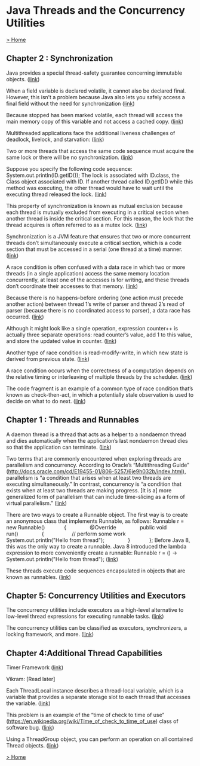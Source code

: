 # Java Threads and the Concurrency Utilities

[> Home](../README.md)
## Chapter 2 : Synchronization



Java provides a special thread-safety guarantee concerning immutable objects. ([link](https://learning.oreilly.com/library/view/-/9781484217009/9781484216996_Ch02.xhtml#fd6a3d4c-df0a-4116-b8df-7d4c0549c6e1))


When a field variable is declared volatile, it cannot also be declared final. However, this isn’t a problem because Java also lets you safely access a final field without the need for synchronization ([link](https://learning.oreilly.com/library/view/-/9781484217009/9781484216996_Ch02.xhtml#337db0c1-38e6-4cf0-9683-053fb0c8a3cb))


Because stopped has been marked volatile, each thread will access the main memory copy of this variable and not access a cached copy. ([link](https://learning.oreilly.com/library/view/-/9781484217009/9781484216996_Ch02.xhtml#c6c8641a-8e9b-414d-9b45-152325af22f9))


Multithreaded applications face the additional liveness challenges of deadlock, livelock, and starvation: ([link](https://learning.oreilly.com/library/view/-/9781484217009/9781484216996_Ch02.xhtml#5ecf7b7f-4546-4048-b89a-3caf89c71ea7))


Two or more threads that access the same code sequence must acquire the same lock or there will be no synchronization. ([link](https://learning.oreilly.com/library/view/-/9781484217009/9781484216996_Ch02.xhtml#8c5884bb-b9ae-4eb7-b1e3-20bab2ff6f04))


Suppose you specify the following code sequence:
System.out.println(ID.getID());
The lock is associated with ID.class, the Class object associated with ID. If another thread called ID.getID() while this method was executing, the other thread would have to wait until the executing thread released the lock. ([link](https://learning.oreilly.com/library/view/-/9781484217009/9781484216996_Ch02.xhtml#12f6c21d-d753-4914-96b5-62830967de83))


This property of synchronization is known as mutual exclusion because each thread is mutually excluded from executing in a critical section when another thread is inside the critical section. For this reason, the lock that the thread acquires is often referred to as a mutex lock. ([link](https://learning.oreilly.com/library/view/-/9781484217009/9781484216996_Ch02.xhtml#bd20d391-ae2a-439d-98c3-f0ca28489f36))


Synchronization is a JVM feature that ensures that two or more concurrent threads don’t simultaneously execute a critical section, which is a code section that must be accessed in a serial (one thread at a time) manner. ([link](https://learning.oreilly.com/library/view/-/9781484217009/9781484216996_Ch02.xhtml#59ea5dd2-cd96-4051-a232-9ad8dd8277cf))


A race condition is often confused with a data race in which two or more threads (in a single application) access the same memory location concurrently, at least one of the accesses is for writing, and these threads don’t coordinate their accesses to that memory. ([link](https://learning.oreilly.com/library/view/-/9781484217009/9781484216996_Ch02.xhtml#7e02755d-e652-44ae-bb79-a466393f6825))


Because there is no happens-before ordering (one action must precede another action) between thread 1’s write of parser and thread 2’s read of parser (because there is no coordinated access to parser), a data race has occurred. ([link](https://learning.oreilly.com/library/view/-/9781484217009/9781484216996_Ch02.xhtml#96d9a68c-ee12-4083-8f14-0c60583c5c60))


Although it might look like a single operation, expression counter++ is actually three separate operations: read counter’s value, add 1 to this value, and store the updated value in counter. ([link](https://learning.oreilly.com/library/view/-/9781484217009/9781484216996_Ch02.xhtml#89b19d09-593b-4776-8b5c-81c9da76f651))


Another type of race condition is read-modify-write, in which new state is derived from previous state. ([link](https://learning.oreilly.com/library/view/-/9781484217009/9781484216996_Ch02.xhtml#d94f7429-b1df-4cec-a83c-74ff4f6f0d6d))


A race condition occurs when the correctness of a computation depends on the relative timing or interleaving of multiple threads by the scheduler. ([link](https://learning.oreilly.com/library/view/-/9781484217009/9781484216996_Ch02.xhtml#24caa701-bef3-44c1-a2d8-c74a2c3f75d6))


The code fragment is an example of a common type of race condition that’s known as check-then-act, in which a potentially stale observation is used to decide on what to do next. ([link](https://learning.oreilly.com/library/view/-/9781484217009/9781484216996_Ch02.xhtml#593b3703-1cc6-4eda-a450-95cc67d76fd9))

## Chapter 1 : Threads and Runnables



A daemon thread is a thread that acts as a helper to a nondaemon thread and dies automatically when the application’s last nondaemon thread dies so that the application can terminate. ([link](https://learning.oreilly.com/library/view/-/9781484217009/9781484216996_Ch01.xhtml#2ccb8689-b488-4b3c-b4e0-cf7eff9e4c60))


Two terms that are commonly encountered when exploring threads are parallelism and concurrency. According to Oracle’s “Multithreading Guide” (http://docs.oracle.com/cd/E19455-01/806-5257/6je9h032b/index.html), parallelism is “a condition that arises when at least two threads are executing simultaneously.” In contrast, concurrency is “a condition that exists when at least two threads are making progress. [It is a] more generalized form of parallelism that can include time-slicing as a form of virtual parallelism.” ([link](https://learning.oreilly.com/library/view/-/9781484217009/9781484216996_Ch01.xhtml#ba3383b9-5d35-4d43-b92c-af6f6d548a84))


There are two ways to create a Runnable object. The first way is to create an anonymous class that implements Runnable, as follows:
Runnable r = new Runnable()             {                @Override                public void run()                {                   // perform some work                   System.out.println("Hello from thread");                }             };
Before Java 8, this was the only way to create a runnable. Java 8 introduced the lambda expression to more conveniently create a runnable:
Runnable r = () -> System.out.println("Hello from thread"); ([link](https://learning.oreilly.com/library/view/-/9781484217009/9781484216996_Ch01.xhtml#206f13e7-be07-405d-a7c7-d3560b3d3490))


These threads execute code sequences encapsulated in objects that are known as runnables. ([link](https://learning.oreilly.com/library/view/-/9781484217009/9781484216996_Ch01.xhtml#0c014b5b-2cf4-49b1-b3ed-eef3d4c1284a))

## Chapter 5: Concurrency Utilities and Executors



The concurrency utilities include executors as a high-level alternative to low-level thread expressions for executing runnable tasks. ([link](https://learning.oreilly.com/library/view/-/9781484217009/9781484216996_Ch05.xhtml#2bcf6013-8c07-428c-a657-b6451a07c1e3))


The concurrency utilities can be classified as executors, synchronizers, a locking framework, and more. ([link](https://learning.oreilly.com/library/view/-/9781484217009/9781484216996_Ch05.xhtml#41be505a-2d69-4f73-9910-be1efcf4965f))

## Chapter 4:Additional Thread Capabilities



Timer Framework ([link](https://learning.oreilly.com/library/view/-/9781484217009/9781484216996_Ch04.xhtml#2f7ffb9c-45bd-46ce-96fc-74ede3a9d625))


Vikram: [Read later]


Each ThreadLocal instance describes a thread-local variable, which is a variable that provides a separate storage slot to each thread that accesses the variable. ([link](https://learning.oreilly.com/library/view/-/9781484217009/9781484216996_Ch04.xhtml#e5dc64f0-1d96-4329-8334-39245e0064ee))


This problem is an example of the “time of check to time of use” (https://en.wikipedia.org/wiki/Time_of_check_to_time_of_use) class of software bug. ([link](https://learning.oreilly.com/library/view/-/9781484217009/9781484216996_Ch04.xhtml#e8e14548-2db7-48df-ba74-6d3a24f685fa))


Using a ThreadGroup object, you can perform an operation on all contained Thread objects. ([link](https://learning.oreilly.com/library/view/-/9781484217009/9781484216996_Ch04.xhtml#e49dfd22-eb5b-4d65-b5a1-7c1202dccc35))

[> Home](../README.md)